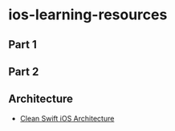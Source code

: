 # ios-learning-resources


## Part 1

## Part 2


## Architecture
- [Clean Swift iOS Architecture](http://clean-swift.com/clean-swift-ios-architecture/)


